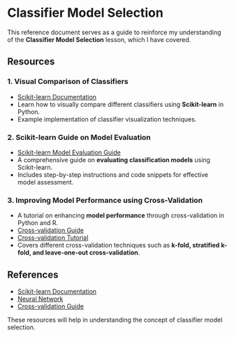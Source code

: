 # Classifier Model Selection

This reference document serves as a guide to reinforce my understanding of the **Classifier Model Selection** lesson, which I have covered.

## Resources

### 1. Visual Comparison of Classifiers
- [Scikit-learn Documentation](http://scikit-learn.org/stable/auto_examples/classification/plot_classifier_comparison.html)
- Learn how to visually compare different classifiers using **Scikit-learn** in Python.
- Example implementation of classifier visualization techniques.

### 2. Scikit-learn Guide on Model Evaluation
- [Scikit-learn Model Evaluation Guide](https://scikit-learn.org/stable/modules/model_evaluation.html)
- A comprehensive guide on **evaluating classification models** using Scikit-learn.
- Includes step-by-step instructions and code snippets for effective model assessment.

### 3. Improving Model Performance using Cross-Validation
- A tutorial on enhancing **model performance** through cross-validation in Python and R.
- [Cross-validation Guide](https://scikit-learn.org/stable/modules/cross_validation.html)
- [Cross-validation Tutorial](https://www.analyticsvidhya.com/blog/2018/05/improve-model-performance-cross-validation-in-python-r/)
- Covers different cross-validation techniques such as **k-fold, stratified k-fold, and leave-one-out cross-validation**.

## References
- [Scikit-learn Documentation](https://scikit-learn.org/)
- [Neural Network](https://scikit-learn.org/stable/modules/neural_networks_supervised.html)
- [Cross-validation Guide](https://scikit-learn.org/stable/modules/cross_validation.html)

These resources will help in understanding the concept of classifier model selection.